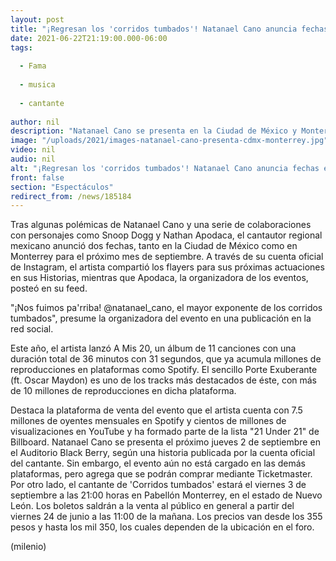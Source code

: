 ```yaml
---
layout: post
title: "¡Regresan los 'corridos tumbados'! Natanael Cano anuncia fechas en CdMx y Monterrey"
date: 2021-06-22T21:19:00.000-06:00
tags:
  
  - Fama
  
  - musica
  
  - cantante
  
author: nil
description: "Natanael Cano se presenta en la Ciudad de México y Monterrey; te decimos todo lo que sabemos sobre los conciertos. "
image: "/uploads/2021/images-natanael-cano-presenta-cdmx-monterrey.jpg"
video: nil
audio: nil
alt: "¡Regresan los 'corridos tumbados'! Natanael Cano anuncia fechas en CdMx y Monterrey"
front: false
section: "Espectáculos"
redirect_from: /news/185184
---
```


Tras algunas polémicas de Natanael Cano y una serie de colaboraciones con personajes como Snoop Dogg y Nathan Apodaca, el cantautor regional mexicano anunció dos fechas, tanto en la Ciudad de México como en Monterrey para el próximo mes de septiembre. A través de su cuenta oficial de Instagram, el artista compartió los flayers para sus próximas actuaciones en sus Historias, mientras que Apodaca, la organizadora de los eventos, posteó en su feed. 

"¡Nos fuimos pa'rriba! @natanael_cano, el mayor exponente de los corridos tumbados", presume la organizadora del evento en una publicación en la red social.

Este año, el artista lanzó A Mis 20, un álbum de 11 canciones con una duración total de 36 minutos con 31 segundos, que ya acumula millones de reproducciones en plataformas como Spotify. El sencillo Porte Exuberante (ft. Oscar Maydon) es uno de los tracks más destacados de éste, con más de 10 millones de reproducciones en dicha plataforma. 

Destaca la plataforma de venta del evento que el artista cuenta con 7.5 millones de oyentes mensuales en Spotify y cientos de millones de visualizaciones en YouTube y ha formado parte de la lista "21 Under 21" de Billboard. 
Natanael Cano se presenta el próximo jueves 2 de septiembre en el Auditorio Black Berry, según una historia publicada por la cuenta oficial del cantante. Sin embargo, el evento aún no está cargado en las demás plataformas, pero agrega que se podrán comprar mediante Ticketmaster. 
Por otro lado, el cantante de 'Corridos tumbados' estará el viernes 3 de septiembre a las 21:00 horas en Pabellón Monterrey, en el estado de Nuevo León. Los boletos saldrán a la venta al público en general a partir del viernes 24 de junio a las 11:00 de la mañana. Los precios van desde los 355 pesos y hasta los mil 350, los cuales dependen de la ubicación en el foro. 

(milenio)
